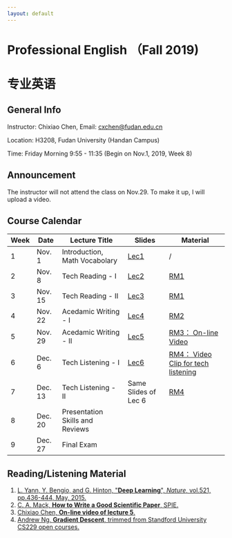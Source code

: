 ```yaml
---
layout: default
---
```


# Professional English （Fall 2019)
# 专业英语

## General Info

Instructor: Chixiao Chen, 
Email: cxchen@fudan.edu.cn

Location: H3208, Fudan University (Handan Campus)

Time: Friday Morning 9:55 - 11:35 (Begin on Nov.1, 2019, Week 8)

## Announcement

The instructor will not attend the class on Nov.29. To make it up, I will upload a video.

## Course Calendar

 Week | Date | Lecture Title | Slides | Material|
 ---- |  ---- |-----|-----|----|
1| Nov. 1 | Introduction, Math Vocabolary | [Lec1](./peng01.pdf) | / |
2| Nov. 8 | Tech Reading - I |  [Lec2](./peng02.pdf) | [RM1](https://www.nature.com/articles/nature14539.pdf) |
3| Nov. 15 | Tech Reading - II | [Lec3](./peng03.pdf) | [RM1](https://www.nature.com/articles/nature14539.pdf) |
4| Nov. 22 | Acedamic Writing - I | [Lec4](./peng04.pdf)  | [RM2](https://spie.org/samples/9781510619142.pdf)|
5| Nov. 29 | Acedamic Writing - II | [Lec5](./peng05.pdf)  | [RM3： On-line Video](http://oss.imux.top/lec5v.mp4)|
6| Dec. 6 | Tech Listening - I | [Lec6](./peng06.pdf)  |  [RM4： Video Clip for tech listening](http://oss.imux.top/listing_ng_gradient_decent.mp4) |
7| Dec. 13 | Tech Listening - II   |  Same Slides of Lec 6 | [RM4](http://oss.imux.top/listing_ng_gradient_decent.mp4) |
8| Dec. 20 | Presentation Skills and Reviews |   |  |
9| Dec. 27 | Final Exam  |   |  |

## Reading/Listening Material

1. [L. Yann, Y. Bengio, and G. Hinton, "**Deep Learning**", *Nature*, vol.521, pp.436-444, May, 2015.](https://www.nature.com/articles/nature14539.pdf)
2. [C. A. Mack, **How to Write a Good Scientific Paper**, SPIE.](https://spie.org/samples/9781510619142.pdf)
3. [Chixiao Chen, **On-line video of lecture 5**.](http://oss.imux.top/lec5v.mp4)
4. [Andrew Ng, **Gradient Descent**, trimmed from Standford University CS229 open courses.](https://oss.imux.top/listing_ng_gradient_decent.mp4)

